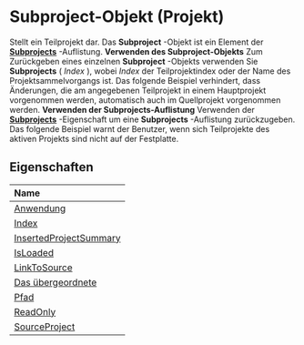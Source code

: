 
# Subproject-Objekt (Projekt)



Stellt ein Teilprojekt dar. Das  **Subproject** -Objekt ist ein Element der **[Subprojects](15688529-6d9c-6429-0d22-a5a16c033dcc.md)** -Auflistung.
 **Verwenden des Subproject-Objekts**
Zum Zurückgeben eines einzelnen  **Subproject** -Objekts verwenden Sie **Subprojects** ( _Index_ ), wobei _Index_ der Teilprojektindex oder der Name des Projektsammelvorgangs ist. Das folgende Beispiel verhindert, dass Änderungen, die am angegebenen Teilprojekt in einem Hauptprojekt vorgenommen werden, automatisch auch im Quellprojekt vorgenommen werden.
 **Verwenden der Subprojects-Auflistung**
Verwenden der  **[Subprojects](e4b143fb-3da7-69bd-6535-5604c2cc2dc0.md)** -Eigenschaft um eine **Subprojects** -Auflistung zurückzugeben. Das folgende Beispiel warnt der Benutzer, wenn sich Teilprojekte des aktiven Projekts sind nicht auf der Festplatte.

## Eigenschaften



|**Name**|
|:-----|
|[Anwendung](412c720b-a432-6e3f-96b3-f6e16c3ee48c.md)|
|[Index](90cb228c-e757-3826-7735-5ff169477171.md)|
|[InsertedProjectSummary](a98d0c9c-2c9d-d15e-2716-ed27ee9273c2.md)|
|[IsLoaded](5e2e5877-1e60-9797-3fc9-ab10d8a64c1c.md)|
|[LinkToSource](8055fc21-1de2-dbd1-c28d-2200e8bc781d.md)|
|[Das übergeordnete](5676f800-20ce-7607-cdec-ea7596eb1cb5.md)|
|[Pfad](57bd6c44-5a2e-a2c8-c733-4c46e32be780.md)|
|[ReadOnly](a42bc4d7-bd50-5846-76c8-27c32713bfab.md)|
|[SourceProject](4135a5c9-eacb-12d3-b631-1d30d689f666.md)|
